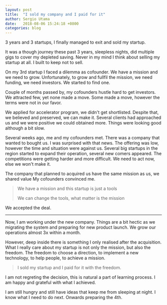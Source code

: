 ```yaml
---
layout: post
title:  "I sold my company and I paid for it"
author: Sergio Utama
date:   2018-08-06 15:24:18 +0800
categories: blog
---
```


3 years and 3 startups, I finally managed to exit and sold my startup.

It was a though journey these past 3 years,
sleepless nights, did multiple gigs to cover my depleted saving.
Never in my mind I think about selling my startup at all. 
I built to keep not to sell.

On my 3rd startup I faced a dilemma as cofounder.
We have a mission and we need to grow.
Unfortunately, to grow and fullfil the mission, we need funding, we need investors.
We started to find one.

Couple of months passed by, my cofounders hustle hard to get investors.
We attracted few, yet none made a move.
Some made a move, however the terms were not in our favor.

We applied for accelerator program, we didn't get shortlisted.
Despite that, we believed and preserved, we can make it.
Several clients had approached us and we were positive we could obtained more.
Things were looking good although a bit slow.

Several weeks ago, me and my cofounders met.
There was a company that wanted to bought us.
I was surprised with that news.
The offering was low, however the time and situation were against us.
Several big startups in the region started to expand their operation, several new comers appeared. 
The competitions were getting harder and more difficult.
We need to act now, else we won't make it.

The company that planned to acquired us have the same mission as us, we shared value
My cofounders convinced me. 

> We have a mission and this startup is just a tools
>
> We can change the tools, what matter is the mission

We accepted the deal.

---

Now, I am working under the new company.
Things are a bit hectic as we migrating the system and preparing for new product launch.
We grow our operations almost 3x within a month.

However, deep inside there is something I only realised after the acquisition.
What I really care about my startup is not only the mission,
but also the freedom.
The freedom to choose a direction, to implement a new technology, to help people, to achieve a mission.

> I sold my startup and I paid for it with the freedom.

I am not regreting the decision, this is natural a part of learning process.
I am happy and grateful with what I achieved.

I am still hungry and still have ideas that keep me from sleeping at night.
I know what I need to do next.
Onwards preparing the 4th.